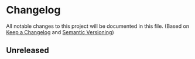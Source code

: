 # Changelog
All notable changes to this project will be documented in this file. (Based on [Keep a Changelog](https://keepachangelog.com/) and [Semantic Versioning](https://semver.org/spec/v2.0.0.html))

## Unreleased
